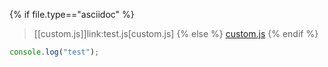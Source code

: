 {% if file.type=="asciidoc" %}
> [[custom.js]]link:test.js[custom.js]
{% else %}
> <a id="custom.js" href="test.js">custom.js</a>
{% endif %}

``` javascript
console.log("test");
```